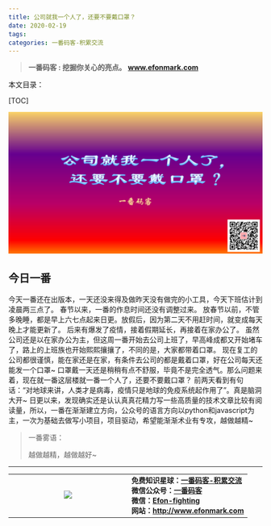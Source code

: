 ```yaml
---
title: 公司就我一个人了，还要不要戴口罩？
date: 2020-02-19
tags: 
categories: 一番码客-积累交流
---
```


> **一番码客 : 挖掘你关心的亮点。**
> **www.efonmark.com**

本文目录：

[TOC]

![image-20200220000354406](2020-02-19-公司就我一个人了，还要不要戴口罩？/image-20200220000354406.png)

<!--more-->

## 今日一番

今天一番还在出版本，一天还没来得及做昨天没有做完的小工具，今天下班估计到凌晨两三点了。
春节以来，一番的作息时间还没有调整过来。
放春节以前，不管多晚睡，都是早上六七点起来日更。放假后，因为第二天不用赶时间，就变成每天晚上才能更新了。
后来有爆发了疫情，接着假期延长，再接着在家办公了。
虽然公司还是以在家办公为主，但这周一番开始去公司上班了，早高峰成都又开始堵车了，路上的上班族也开始熙熙攘攘了，不同的是，大家都带着口罩。
现在复工的公司都很谨慎，能在家还是在家，有条件去公司的都是戴着口罩，好在公司每天还能发一个口罩~
口罩戴一天还是稍稍有点不舒服，毕竟不是完全透气。那么问题来着，现在就一番这层楼就一番一个人了，还要不要戴口罩？
前两天看到有句话：“对地球来讲，人类才是病毒，疫情只是地球的免疫系统起作用了”。真是脑洞大开~
日更以来，发现确实还是认认真真花精力写一些高质量的技术文章比较有阅读量，所以，一番在渐渐建立方向，公众号的语言方向以python和javascript为主，一次为基础去做写小项目，项目驱动，希望能渐渐术业有专攻，越做越精~

> 一番雾语：
>
> 越做越精，越做越好~

------

<table>
<tr>
<td ><center><img src="http://www.efonmark.com/efonmark-blog/readme/guanzhu_1.jpg" width=40%></center></td>
<td width="50%" align=left><b>
    免费知识星球：<a href="http://www.efonmark.com/efonmark-blog/readme/zhishixingqiu1.png">一番码客-积累交流</a><br>
    微信公众号：<a href="http://www.efonmark.com/efonmark-blog/readme/guanzhu_1.jpg">一番码客</a><br>
    微信：<a href="http://www.efonmark.com/efonmark-blog/readme/weixin.jpg">Efon-fighting</a><br>
    网站：<a href="http://www.efonmark.com">http://www.efonmark.com</a><br></b></td>
</tr>
</table>